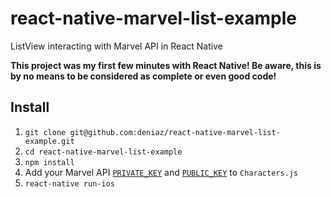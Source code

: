 # react-native-marvel-list-example
ListView interacting with Marvel API in React Native

**This project was my first few minutes with React Native! Be aware, this is by no means to be considered as complete or even good code!**

## Install
1. `git clone git@github.com:deniaz/react-native-marvel-list-example.git`
2. `cd react-native-marvel-list-example`
3. `npm install`
4. Add your Marvel API [`PRIVATE_KEY`](https://github.com/deniaz/react-native-marvel-list-example/blob/master/Characters.js#L21) and [`PUBLIC_KEY`](https://github.com/deniaz/react-native-marvel-list-example/blob/master/Characters.js#L22) to `Characters.js`
5. `react-native run-ios`
